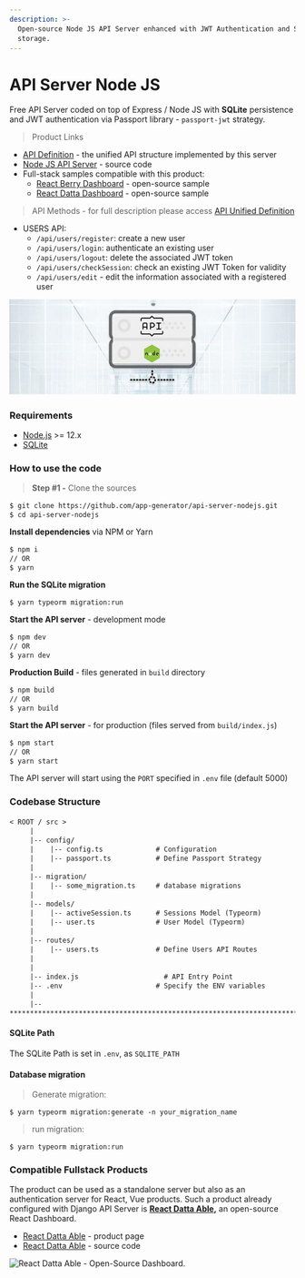 ```yaml
---
description: >-
  Open-source Node JS API Server enhanced with JWT Authentication and SQLite
  storage.
---
```


# API Server Node JS

Free API Server coded on top of Express / Node JS with **SQLite** persistence and JWT authentication via Passport library - `passport-jwt` strategy.

> Product Links

* [API Definition](api-unified-definition.md) - the unified API structure implemented by this server
* [Node JS API Server](https://github.com/app-generator/api-server-nodejs) - source code
* Full-stack samples compatible with this product:
  * [React Berry Dashboard](https://github.com/app-generator/react-berry-admin-template) - open-source sample
  * [React Datta Dashboard](https://github.com/app-generator/react-datta-able-dashboard) - open-source sample

> API Methods - for full description please access [API Unified Definition](api-unified-definition.md)

* USERS API:
  * `/api/users/register`: create a new user
  * `/api/users/login`: authenticate an existing user
  * `/api/users/logout`: delete the associated JWT token
  * `/api/users/checkSession`: check an existing JWT Token for validity
  * `/api/users/edit` - edit the information associated with a registered user 

![Node JS API Server - Open-source Product.](../../.gitbook/assets/api-cover-nodejs-xs.jpg)



### Requirements

* [Node.js](https://nodejs.org/) &gt;= 12.x
* [SQLite](https://www.sqlite.org/index.html)

### 

### How to use the code

> **Step \#1 -** Clone the sources

```text
$ git clone https://github.com/app-generator/api-server-nodejs.git
$ cd api-server-nodejs
```

**Install dependencies** via NPM or Yarn

```text
$ npm i
// OR
$ yarn
```

**Run the SQLite migration**

```text
$ yarn typeorm migration:run
```

**Start the API server** - development mode

```text
$ npm dev
// OR
$ yarn dev
```

**Production Build** - files generated in `build` directory

```text
$ npm build
// OR
$ yarn build
```

**Start the API server** - for production \(files served from `build/index.js`\)

```text
$ npm start
// OR
$ yarn start
```

The API server will start using the `PORT` specified in `.env` file \(default 5000\)  


### Codebase Structure

```text
< ROOT / src >
     | 
     |-- config/                              
     |    |-- config.ts             # Configuration       
     |    |-- passport.ts           # Define Passport Strategy             
     | 
     |-- migration/
     |    |-- some_migration.ts     # database migrations
     |
     |-- models/                              
     |    |-- activeSession.ts      # Sessions Model (Typeorm)              
     |    |-- user.ts               # User Model (Typeorm) 
     | 
     |-- routes/                              
     |    |-- users.ts              # Define Users API Routes
     | 
     | 
     |-- index.js                     # API Entry Point
     |-- .env                       # Specify the ENV variables
     |                        
     |-- ************************************************************************
```

#### SQLite Path

The SQLite Path is set in `.env`, as `SQLITE_PATH`

#### Database migration

> Generate migration:

```text
$ yarn typeorm migration:generate -n your_migration_name
```

> run migration:

```text
$ yarn typeorm migration:run
```



### Compatible Fullstack Products <a id="compatible-fullstack-products-1"></a>

The product can be used as a standalone server but also as an authentication server for React, Vue products. Such a product already configured with Django API Server is [**React Datta Able**](https://appseed.us/product/react-node-js-datta-able)**,** an open-source React Dashboard.

* ​[React Datta Able](https://appseed.us/product/react-node-js-datta-able) - product page
* ​[React Datta Able](https://github.com/app-generator/react-datta-able-dashboard) - source code

![React Datta Able - Open-Source Dashboard.](https://gblobscdn.gitbook.com/assets%2F-MYVW6MKCi9iujNc3SK_%2F-Memyr3wdOIsonokJPUQ%2F-Men-RiulajMsyVGTEgy%2Freact-datta-able-cover.jpg?alt=media&token=c87fbe5e-44b0-4d3d-9bb3-c41495fbb567)

